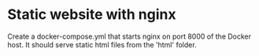 # Static website with nginx

Create a docker-compose.yml that starts nginx on port 8000 of the Docker host. It should serve static html files from the 'html' folder.
